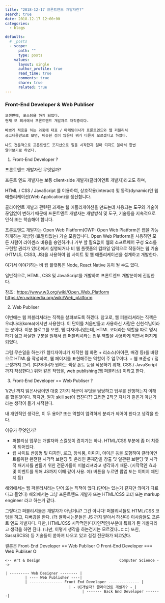 ```yaml
---
title: "2018-12-17 프론트엔드 개발자란?"
search: true
date: 2018-12-17 12:00:00
categories:
  - blogs

defaults:
  # _posts
  - scope:
      path: ""
      type: posts
    values:
      layout: single
      author_profile: true
      read_time: true
      comments: true
      share: true
      related: true
---
```



### Front-End Developer & Web Publiser
```
오랜만에, 포스팅을 하게 되었다.
현재 모 회사에서 프론트엔드 개발자로 재직중이다.

바쁘게 적응을 하는 와중에 대표 / 마케팅이사가 프론트엔드와 웹 퍼블리셔
공고내용만으로 보면, 비슷한 점이 많은데 뭐가 다른지 모르겠다고 하였다.

나도 전문적으로 프론트엔드 포지션으로 일을 시작한지 얼마 되지도 않아서 한번
알아보기로 하였다.
```

1. Front-End Developer ?

프론트엔드 개발자란 무엇일까?

프론트 엔드 개발자는 보통 client-side 개발자(클라이언트 개발자)라고도 하며,

HTML / CSS / JavaScript 를 이용하여, 상호작용(interact) 및 동적(dynamic)인 웹 애플리케이션(Web Application)을 생산합니다.

클라이언트 개발과 관련된 과제는 웹 애플리케이션을 만드는데 사용되는 도구와 기술이 끊임없이 변하기 때문에 프론트엔트 개발자는 개발방식 및 도구, 기술등을 지속적으로 인식 또는 학습해야 합니다.

프론트엔드 개발자는 Open Web Platform(OWP: Open Web Platform은 웹을 가능하게하는 개방형 (로열티없는) 기술 모음입니다. Open Web Platform을 사용하면 모든 사람이 라이센스 비용을 승인하거나 거부 할 필요없이 웹의 소프트웨어 구성 요소를 구현할 권리가 있다)에서 실행되거나 비 웹 플랫폼의 컴파일 입력으로 작동하는 웹 기술(HTML5, CSS3, JS)을 사용하여 웹 사이트 및 웹 애플리케이션을 설계하고 개발한다.

여기서 이야기하는 비 웹 플랫폼은 Node, React Native 등이 될 수도 있다.

일반적으로, HTML, CSS 및 JavaScript를 개발하여 프론트엔드 개발분야에 진입한다.
​

참조 :
https://www.w3.org/wiki/Open_Web_Platform
https://en.wikipedia.org/wiki/Web_platform


2. Web Publiser

이번에는 웹 퍼블리셔라는 직책을 살펴보도록 하겠다.
참고로, 웹 퍼블리셔라는 직책은 우리나라(korea)에서만 사용한다.
이 단어를 처음만들고 사용하신 사람은 신현석님이라는 분이다.
이분 블로그를 보면, 웹 디자이너였는데, HTML 코더라는 역할을 따로 명시하기 싫고 확실한 구분을 원해서 웹 퍼블리셔라는 업무 역할을 사용하게 되면서 퍼지게 되었다.

그럼 무슨일을 하는가?
웹디자이너가 제작한 웹 화면 + 리소스(아이콘, 배경 등)를 바탕으로
HTML을 작성하여, 웹 페이지를 표현해주는 역할이 주 업무이다. + 웹 표준성 / 접근성까지 고려.
(디자이너가 원하는 색상 폰트 등을 적용하기 위해, CSS / JavaScript 까지 작성한다.)
위와 같은 작업을, web publishing(웹 퍼블리싱) 이라고 한다.


3. Front-End Developer == Web Publiser  ?

1/2번 까지 읽은사람이면 대충 2가지 직군이 무엇을 담당하고 업무를 진행하는지 이해를 했을것이다.
하지만, 뭔가 skill set이 겹친다?? 그러면 2직군 자체가 같은거 아닌가 라는 생각이 들기 시작한다.

내 개인적인 생각은, 이 두 용어? 또는 역할이 엄격하게 분리가 되어야 한다고 생각을 한다.

이유가 무엇인가?
- 퍼블리싱 업무는 개발자와 스킬셋이 겹치기는 하나. HTML/CSS 부분에 좀 더 치중이 되어있다.
- 웹 사이트 반응형 및 디자인, 로고, 장식품, 이미지, 아이콘 등을 포함하여 클라이언트를위한 완전한 시각적 브랜딩 및 온라인 존재감을 창출 및 일관된 브랜딩 및 시각적 패키지를 만들기 위한 전문가들이 퍼블리셔라고 생각하기 때문. (시작적인 효과 및 이벤트를 위해 JS까지 이때 같이 사용. 예) 버튼을 누르면 팝업 또는 이미지 체인지 등)

해외에서는 웹 퍼블리셔라는 단어 또는 직책이 없다.(단어는 있는거 같지만 의미가 다르다고 들었다)
해외에서는 그냥 프론트엔드 개발자 또는 HTML/CSS 코더 또는 markup engineer 라고 하는거 같다.

그렇다고 퍼블리셔들은 개발자가 아닌거냐?
그건 아니다!
퍼블리셔들도 HTML/CSS 코딩을 하고, 디버깅을 한다. (더 잘하시는분들은 JS 까지 맡아서 하신다)
이사람들도 프론트 엔드 개발자다.
다만, HTML/CSS 시작적인(디자인적인)부분에 특화가 된 개발자라고 생각을 하면 된다.
(나만, 이렇게 생각을 하는건지는 모르겠다..ㄷㄷ)
또한, Sass(SCSS) 등 기술들이 쏟아져 나오고 있고 점점 전문화가 되고있다.
​

결론은
Front-End Developer == Web Publiser  O
Front-End Developer === Web Publiser O

```
<-- Art & Design                                    Computer Science -->

| --------- Web Designer -------- |
         | ---- Web Publisher ----|
         | --------------- Front End Developer -------------- |
                             | - UI개발자? 클라이언트 개발자? - |
                                   | ------- Back End Developer -------|
```
